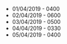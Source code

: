 * 01/04/2019 - 0400
* 02/04/2019 - 0600
* 03/04/2019 - 0500
* 04/04/2019 - 0330
* 05/04/2019 - 0400
